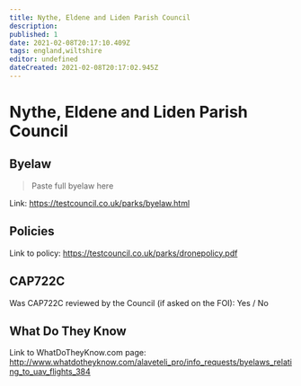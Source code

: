```yaml
---
title: Nythe, Eldene and Liden Parish Council
description:
published: 1
date: 2021-02-08T20:17:10.409Z
tags: england,wiltshire
editor: undefined
dateCreated: 2021-02-08T20:17:02.945Z
---
```


# Nythe, Eldene and Liden Parish Council


## Byelaw
> Paste full byelaw here

Link:
https://testcouncil.co.uk/parks/byelaw.html

## Policies
Link to policy:
https://testcouncil.co.uk/parks/dronepolicy.pdf

## CAP722C

Was CAP722C reviewed by the Council (if asked on the FOI): Yes / No

## What Do They Know

Link to WhatDoTheyKnow.com page:
http://www.whatdotheyknow.com/alaveteli_pro/info_requests/byelaws_relating_to_uav_flights_384

